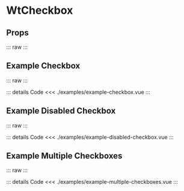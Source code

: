 <script setup>
import Docs from './wt-checkbox-docs.vue';
import ExampleCheckbox from './examples/example-checkbox.vue';
import ExampleDisabledCheckbox from './examples/example-disabled-checkbox.vue';
import ExampleMultipleCheckboxes from './examples/example-multiple-checkboxes.vue';
</script>

# WtCheckbox

## Props

::: raw
<Docs />
:::

## Example Checkbox

::: raw
<ExampleCheckbox />
:::

::: details Code
<<< ./examples/example-checkbox.vue
:::

## Example Disabled Checkbox

::: raw
<ExampleDisabledCheckbox />
:::

::: details Code
<<< ./examples/example-disabled-checkbox.vue
:::

## Example Multiple Checkboxes

::: raw
<ExampleMultipleCheckboxes />
:::

::: details Code
<<< ./examples/example-multiple-checkboxes.vue
:::

